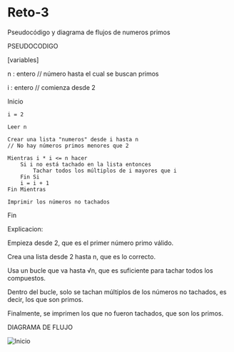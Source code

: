 # Reto-3
Pseudocódigo y diagrama de flujos de numeros primos

PSEUDOCODIGO

[variables]

n : entero     // número hasta el cual se buscan primos

i : entero     // comienza desde 2

Inicio

    i = 2 
    
    Leer n

    Crear una lista "numeros" desde i hasta n
    // No hay números primos menores que 2

    Mientras i * i <= n hacer
        Si i no está tachado en la lista entonces
            Tachar todos los múltiplos de i mayores que i
        Fin Si
        i = i + 1
    Fin Mientras

    Imprimir los números no tachados

Fin

Explicacion:

Empieza desde 2, que es el primer número primo válido.

Crea una lista desde 2 hasta n, que es lo correcto.

Usa un bucle que va hasta √n, que es suficiente para tachar todos los compuestos.

Dentro del bucle, solo se tachan múltiplos de los números no tachados, es decir, los que son primos.

Finalmente, se imprimen los que no fueron tachados, que son los primos.



DIAGRAMA DE FLUJO 


![Inicio](https://github.com/user-attachments/assets/36be81e4-4d9e-47dd-b934-9bc54b03436a)

